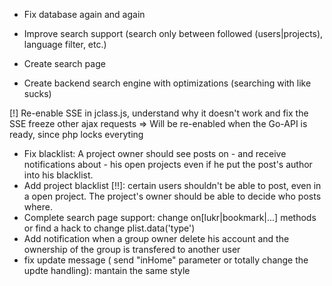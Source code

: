 - Fix database again and again

- Improve search support (search only between followed (users|projects), language filter, etc.)
- Create search page
- Create backend search engine with optimizations (searching with like sucks)

[!] Re-enable SSE in jclass.js, understand why it doesn't work and fix the SSE freeze other ajax requests
    => Will be re-enabled when the Go-API is ready, since php locks everyting
- Fix blacklist: A project owner should see posts on - and receive notifications about - his open projects even if he put the post's author into his blacklist.
- Add project blacklist [!!]: certain users shouldn't be able to post, even in a open project. The project's owner should be able to decide who posts where.
- Complete search page support: change on[lukr|bookmark|...] methods or find a hack to change plist.data('type')
- Add notification when a group owner delete his account and the ownership of the group is transfered to another user
- fix update message ( send "inHome" parameter or totally change the updte handling): mantain the same style
